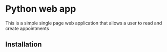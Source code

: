 # Python web app

This is a simple single page web application that allows a user
to read and create appointments

## Installation

